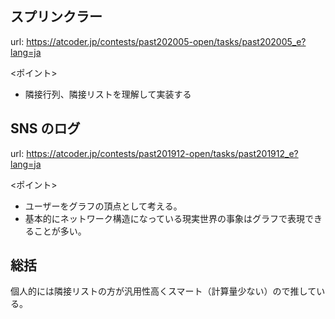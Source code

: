 ## スプリンクラー

url: https://atcoder.jp/contests/past202005-open/tasks/past202005_e?lang=ja

<ポイント>

-   隣接行列、隣接リストを理解して実装する

## SNS のログ

url: https://atcoder.jp/contests/past201912-open/tasks/past201912_e?lang=ja

<ポイント>

-   ユーザーをグラフの頂点として考える。
-   基本的にネットワーク構造になっている現実世界の事象はグラフで表現できることが多い。

## 総括

個人的には隣接リストの方が汎用性高くスマート（計算量少ない）ので推している。
